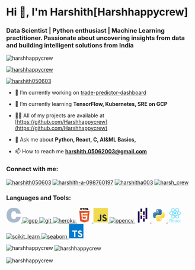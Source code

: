 <h1 align="left">Hi 👋, I'm Harshith[Harshhappycrew]</h1>
<h3 align="left">Data Scientist | Python enthusiast | Machine Learning practitioner. Passionate about uncovering insights from data and building intelligent solutions from India</h3>

<p align="left"> <img src="https://komarev.com/ghpvc/?username=harshhappycrew&label=Profile%20views&color=0e75b6&style=flat" alt="harshhappycrew" /> </p>

<p align="left"> <a href="https://github.com/ryo-ma/github-profile-trophy"><img src="https://github-profile-trophy.vercel.app/?username=harshhappycrew" alt="harshhappycrew" /></a> </p>

<p align="left"> <a href="https://twitter.com/harshith050603" target="blank"><img src="https://img.shields.io/twitter/follow/harshith050603?logo=twitter&style=for-the-badge" alt="harshith050603" /></a> </p>

- 🔭 I’m currently working on [trade-predictor-dashboard](https://github.com/Harshhappycrew/trade-predictor-dashboard)

- 🌱 I’m currently learning **TensorFlow, Kubernetes, SRE on GCP**

- 👨‍💻 All of my projects are available at [https://github.com/Harshhappycrew](https://github.com/Harshhappycrew)

- 💬 Ask me about **Python, React, C, AI&ML Basics,**

- 📫 How to reach me **harshith.05062003@gmail.com**

<h3 align="left">Connect with me:</h3>
<p align="left">
<a href="https://twitter.com/harshith050603" target="blank"><img align="center" src="https://raw.githubusercontent.com/rahuldkjain/github-profile-readme-generator/master/src/images/icons/Social/twitter.svg" alt="harshith050603" height="30" width="40" /></a>
<a href="https://linkedin.com/in/harshith-a-098760197" target="blank"><img align="center" src="https://raw.githubusercontent.com/rahuldkjain/github-profile-readme-generator/master/src/images/icons/Social/linked-in-alt.svg" alt="harshith-a-098760197" height="30" width="40" /></a>
<a href="https://kaggle.com/harshitha003" target="blank"><img align="center" src="https://raw.githubusercontent.com/rahuldkjain/github-profile-readme-generator/master/src/images/icons/Social/kaggle.svg" alt="harshitha003" height="30" width="40" /></a>
<a href="https://instagram.com/harsh_crew" target="blank"><img align="center" src="https://raw.githubusercontent.com/rahuldkjain/github-profile-readme-generator/master/src/images/icons/Social/instagram.svg" alt="harsh_crew" height="30" width="40" /></a>
</p>

<h3 align="left">Languages and Tools:</h3>
<p align="left"> <a href="https://www.cprogramming.com/" target="_blank" rel="noreferrer"> <img src="https://raw.githubusercontent.com/devicons/devicon/master/icons/c/c-original.svg" alt="c" width="40" height="40"/> </a> <a href="https://cloud.google.com" target="_blank" rel="noreferrer"> <img src="https://www.vectorlogo.zone/logos/google_cloud/google_cloud-icon.svg" alt="gcp" width="40" height="40"/> </a> <a href="https://git-scm.com/" target="_blank" rel="noreferrer"> <img src="https://www.vectorlogo.zone/logos/git-scm/git-scm-icon.svg" alt="git" width="40" height="40"/> </a> <a href="https://heroku.com" target="_blank" rel="noreferrer"> <img src="https://www.vectorlogo.zone/logos/heroku/heroku-icon.svg" alt="heroku" width="40" height="40"/> </a> <a href="https://www.w3.org/html/" target="_blank" rel="noreferrer"> <img src="https://raw.githubusercontent.com/devicons/devicon/master/icons/html5/html5-original-wordmark.svg" alt="html5" width="40" height="40"/> </a> <a href="https://developer.mozilla.org/en-US/docs/Web/JavaScript" target="_blank" rel="noreferrer"> <img src="https://raw.githubusercontent.com/devicons/devicon/master/icons/javascript/javascript-original.svg" alt="javascript" width="40" height="40"/> </a> <a href="https://opencv.org/" target="_blank" rel="noreferrer"> <img src="https://www.vectorlogo.zone/logos/opencv/opencv-icon.svg" alt="opencv" width="40" height="40"/> </a> <a href="https://pandas.pydata.org/" target="_blank" rel="noreferrer"> <img src="https://raw.githubusercontent.com/devicons/devicon/2ae2a900d2f041da66e950e4d48052658d850630/icons/pandas/pandas-original.svg" alt="pandas" width="40" height="40"/> </a> <a href="https://www.python.org" target="_blank" rel="noreferrer"> <img src="https://raw.githubusercontent.com/devicons/devicon/master/icons/python/python-original.svg" alt="python" width="40" height="40"/> </a> <a href="https://reactjs.org/" target="_blank" rel="noreferrer"> <img src="https://raw.githubusercontent.com/devicons/devicon/master/icons/react/react-original-wordmark.svg" alt="react" width="40" height="40"/> </a> <a href="https://scikit-learn.org/" target="_blank" rel="noreferrer"> <img src="https://upload.wikimedia.org/wikipedia/commons/0/05/Scikit_learn_logo_small.svg" alt="scikit_learn" width="40" height="40"/> </a> <a href="https://seaborn.pydata.org/" target="_blank" rel="noreferrer"> <img src="https://seaborn.pydata.org/_images/logo-mark-lightbg.svg" alt="seaborn" width="40" height="40"/> </a> <a href="https://www.typescriptlang.org/" target="_blank" rel="noreferrer"> <img src="https://raw.githubusercontent.com/devicons/devicon/master/icons/typescript/typescript-original.svg" alt="typescript" width="40" height="40"/> </a> </p>

<p><img align="left" src="https://github-readme-stats.vercel.app/api/top-langs?username=harshhappycrew&show_icons=true&locale=en&layout=compact" alt="harshhappycrew" /></p>

<p>&nbsp;<img align="center" src="https://github-readme-stats.vercel.app/api?username=harshhappycrew&show_icons=true&locale=en" alt="harshhappycrew" /></p>

<p><img align="center" src="https://github-readme-streak-stats.herokuapp.com/?user=harshhappycrew&" alt="harshhappycrew" /></p>

<!--
**Harshhappycrew/Harshhappycrew** is a ✨ _special_ ✨ repository because its `README.md` (this file) appears on your GitHub profile.

Here are some ideas to get you started:

- 🔭 I’m currently working on ...
- 🌱 I’m currently learning ...
- 👯 I’m looking to collaborate on ...
- 🤔 I’m looking for help with ...
- 💬 Ask me about ...
- 📫 How to reach me: ...
- 😄 Pronouns: ...
- ⚡ Fun fact: ...
-->
